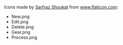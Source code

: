 Icons made by [Sarfraz Shoukat](https://www.flaticon.com/free-icon/sheet-and-pencil_9483) from www.flaticon.com:

* New.png
* Edit.png
* Delete.png
* Gear.png
* Process.png
